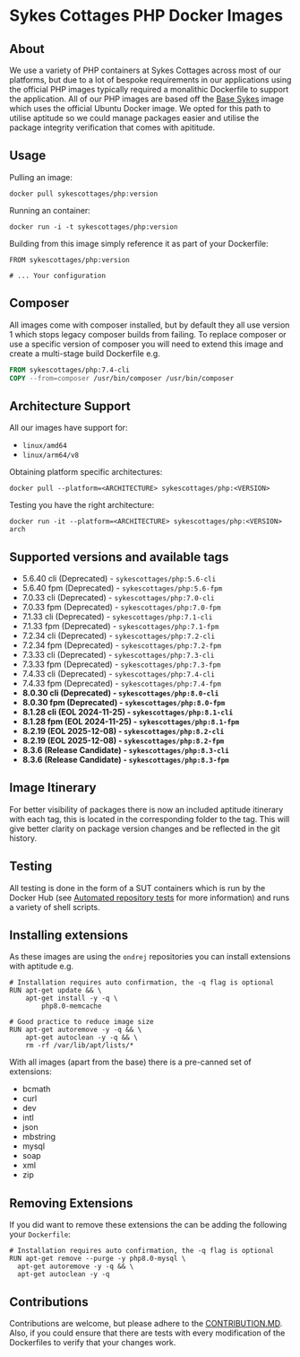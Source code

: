 # Sykes Cottages PHP Docker Images

## About

We use a variety of PHP containers at Sykes Cottages across most of our platforms, but due to a lot of bespoke requirements in our applications using the official PHP images typically required a monalithic Dockerfile to support the application.
All of our PHP images are based off the [Base Sykes](https://github.com/SykesCottages/docker-base) image which uses the official Ubuntu Docker image.
We opted for this path to utilise aptitude so we could manage packages easier and utilise the package integrity verification that comes with apititude.

## Usage

Pulling an image:
```
docker pull sykescottages/php:version
```

Running an container:
```
docker run -i -t sykescottages/php:version
```

Building from this image simply reference it as part of your Dockerfile:

```
FROM sykescottages/php:version

# ... Your configuration
```

## Composer

All images come with composer installed, but by default they all use version 1 which stops legacy composer builds from failing. 
To replace composer or use a specific version of composer you will need to extend this image and create a multi-stage build Dockerfile e.g. 

```dockerfile
FROM sykescottages/php:7.4-cli
COPY --from=composer /usr/bin/composer /usr/bin/composer
```

## Architecture Support

All our images have support for:
- `linux/amd64`
- `linux/arm64/v8`

Obtaining platform specific architectures:

```shell
docker pull --platform=<ARCHITECTURE> sykescottages/php:<VERSION>
```

Testing you have the right architecture:

```shell
docker run -it --platform=<ARCHITECTURE> sykescottages/php:<VERSION> arch
```

## Supported versions and available tags
- 5.6.40 cli (Deprecated) - `sykescottages/php:5.6-cli`
- 5.6.40 fpm (Deprecated) - `sykescottages/php:5.6-fpm`
- 7.0.33 cli (Deprecated) - `sykescottages/php:7.0-cli`
- 7.0.33 fpm (Deprecated) - `sykescottages/php:7.0-fpm`
- 7.1.33 cli (Deprecated) - `sykescottages/php:7.1-cli`
- 7.1.33 fpm (Deprecated) - `sykescottages/php:7.1-fpm`
- 7.2.34 cli (Deprecated) - `sykescottages/php:7.2-cli`
- 7.2.34 fpm (Deprecated) - `sykescottages/php:7.2-fpm`
- 7.3.33 cli (Deprecated) - `sykescottages/php:7.3-cli`
- 7.3.33 fpm (Deprecated) - `sykescottages/php:7.3-fpm`
- 7.4.33 cli (Deprecated) - `sykescottages/php:7.4-cli`
- 7.4.33 fpm (Deprecated) - `sykescottages/php:7.4-fpm`
- **8.0.30 cli (Deprecated) - `sykescottages/php:8.0-cli`**
- **8.0.30 fpm (Deprecated) - `sykescottages/php:8.0-fpm`**
- **8.1.28 cli (EOL 2024-11-25) - `sykescottages/php:8.1-cli`**
- **8.1.28 fpm (EOL 2024-11-25) - `sykescottages/php:8.1-fpm`**
- **8.2.19 (EOL 2025-12-08) - `sykescottages/php:8.2-cli`**
- **8.2.19 (EOL 2025-12-08) - `sykescottages/php:8.2-fpm`**
- **8.3.6 (Release Candidate) - `sykescottages/php:8.3-cli`**
- **8.3.6 (Release Candidate) - `sykescottages/php:8.3-fpm`**

## Image Itinerary

For better visibility of packages there is now an included aptitude itinerary with each tag, this is located in the corresponding folder to the tag.
This will give better clarity on package version changes and be reflected in the git history.

## Testing

All testing is done in the form of a SUT containers which is run by the Docker Hub (see [Automated repository tests](https://docs.docker.com/docker-hub/builds/automated-testing/) for more information) and runs a variety of shell scripts.

## Installing extensions

As these images are using the `ondrej` repositories you can install extensions with aptitude e.g.

```shell script
# Installation requires auto confirmation, the -q flag is optional
RUN apt-get update && \
    apt-get install -y -q \
        php8.0-memcache

# Good practice to reduce image size
RUN apt-get autoremove -y -q && \
    apt-get autoclean -y -q && \
    rm -rf /var/lib/apt/lists/*
```

With all images (apart from the base) there is a pre-canned set of extensions:
- bcmath
- curl
- dev
- intl
- json
- mbstring
- mysql
- soap
- xml
- zip

## Removing Extensions

If you did want to remove these extensions the can be adding the following your `Dockerfile`:
```shell script
# Installation requires auto confirmation, the -q flag is optional
RUN apt-get remove --purge -y php8.0-mysql \
  apt-get autoremove -y -q && \
  apt-get autoclean -y -q
```

## Contributions

Contributions are welcome, but please adhere to the [CONTRIBUTION.MD](https://github.com/SykesCottages/docker-php/blob/master/CONTRIBUTION.MD). Also, if you could ensure that there are tests with every modification of the Dockerfiles to verify that your changes work.
